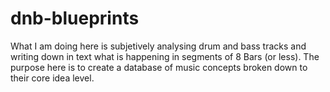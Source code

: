 # dnb-blueprints
What I am doing here is subjetively analysing drum and bass tracks and writing down in text what is happening in segments of 8 Bars (or less). The purpose here is to create a database of music concepts broken down to their core idea level.

